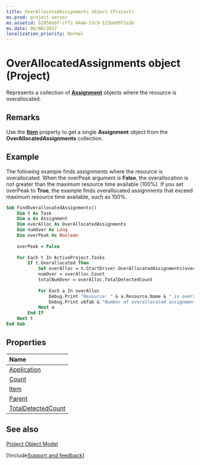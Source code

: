 ```yaml
---
title: OverAllocatedAssignments object (Project)
ms.prod: project-server
ms.assetid: b2856ebf-cff2-04a6-53c9-123de09f2a3b
ms.date: 06/08/2017
localization_priority: Normal
---
```



# OverAllocatedAssignments object (Project)

Represents a collection of  **[Assignment](Project.Assignment.md)** objects where the resource is overallocated.
 


## Remarks

Use the  **[Item](Project.OverAllocatedAssignments.Item.md)** property to get a single **Assignment** object from the **OverAllocatedAssignments** collection.
 

 

## Example

The following example finds assignments where the resource is overallocated. When the overPeak argument is  **False**, the overallocation is not greater than the maximum resource time available (100%). If you set overPeak to **True**, the example finds overallocated assignments that exceed maximum resource time available, such as 150%.
 

 

```vb
Sub FindOverallocatedAssignments()  
    Dim t As Task  
    Dim a As Assignment  
    Dim overAlloc As OverAllocatedAssignments  
    Dim numOver As Long  
    Dim overPeak As Boolean  
  
    overPeak = False  
  
    For Each t In ActiveProject.Tasks  
        If t.Overallocated Then  
            Set overAlloc = t.StartDriver.OverAllocatedAssignments(overPeak)  
            numOver = overAlloc.Count  
            totalNumOver = overAlloc.TotalDetectedCount  
  
            For Each a In overAlloc  
                Debug.Print "Resource: " & a.Resource.Name & " is overallocated on task: " & t.Name  
                Debug.Print vbTab & "Number of overallocated assignments: " & numOver  
            Next a  
        End If  
    Next t  
End Sub
```


## Properties



|Name|
|:-----|
|[Application](Project.OverAllocatedAssignments.Application.md)|
|[Count](Project.OverAllocatedAssignments.Count.md)|
|[Item](Project.OverAllocatedAssignments.Item.md)|
|[Parent](Project.OverAllocatedAssignments.Parent.md)|
|[TotalDetectedCount](Project.OverAllocatedAssignments.TotalDetectedCount.md)|

## See also


 
[Project Object Model](../project/Concepts/project-object-model.md)

[!include[Support and feedback](~/includes/feedback-boilerplate.md)]